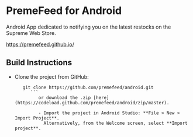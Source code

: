 # PremeFeed for Android
Android App dedicated to notifying you on the latest restocks on the Supreme Web Store.

 https://premefeed.github.io/
  
## Build Instructions
   
   - Clone the project from GitHub: 
      ```
         git clone https://github.com/premefeed/android.git
            ```
               or download the .zip [here](https://codeload.github.com/premefeed/android/zip/master).

               - Import the project in Android Studio: **File > New > Import Project**.
                 Alternatively, from the Welcome screen, select **Import project**.


